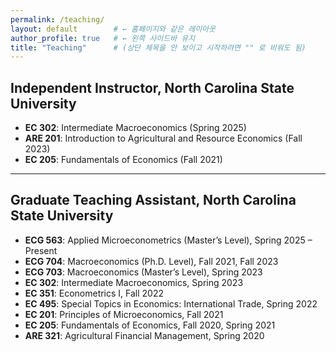 ```yaml
---
permalink: /teaching/
layout: default        # ← 홈페이지와 같은 레이아웃
author_profile: true   # ← 왼쪽 사이드바 유지
title: "Teaching"      # (상단 제목을 안 보이고 시작하려면 "" 로 비워도 됨)
---
```


## Independent Instructor, North Carolina State University
- **EC 302**: Intermediate Macroeconomics (Spring 2025)
- **ARE 201**: Introduction to Agricultural and Resource Economics (Fall 2023)
- **EC 205**: Fundamentals of Economics (Fall 2021)

---

## Graduate Teaching Assistant, North Carolina State University
- **ECG 563**: Applied Microeconometrics (Master’s Level), Spring 2025 – Present
- **ECG 704**: Macroeconomics (Ph.D. Level), Fall 2021, Fall 2023
- **ECG 703**: Macroeconomics (Master’s Level), Spring 2023
- **EC 302**: Intermediate Macroeconomics, Spring 2023
- **EC 351**: Econometrics I, Fall 2022
- **EC 495**: Special Topics in Economics: International Trade, Spring 2022
- **EC 201**: Principles of Microeconomics, Fall 2021
- **EC 205**: Fundamentals of Economics, Fall 2020, Spring 2021
- **ARE 321**: Agricultural Financial Management, Spring 2020
